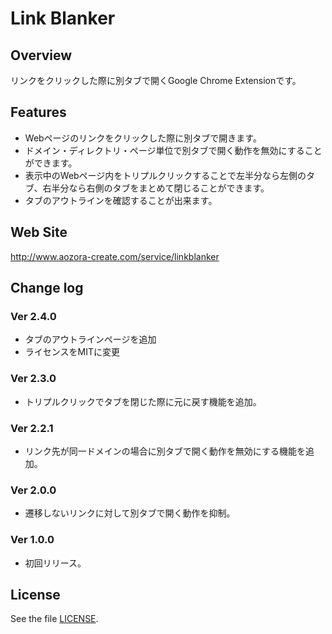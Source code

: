 # Link Blanker

## Overview

リンクをクリックした際に別タブで開くGoogle Chrome Extensionです。

## Features

* Webページのリンクをクリックした際に別タブで開きます。
* ドメイン・ディレクトリ・ページ単位で別タブで開く動作を無効にすることができます。
* 表示中のWebページ内をトリプルクリックすることで左半分なら左側のタブ、右半分なら右側のタブをまとめて閉じることができます。
* タブのアウトラインを確認することが出来ます。

## Web Site

<http://www.aozora-create.com/service/linkblanker>

## Change log

### Ver 2.4.0

* タブのアウトラインページを追加
* ライセンスをMITに変更

### Ver 2.3.0

* トリプルクリックでタブを閉じた際に元に戻す機能を追加。

### Ver 2.2.1

* リンク先が同一ドメインの場合に別タブで開く動作を無効にする機能を追加。

### Ver 2.0.0

* 遷移しないリンクに対して別タブで開く動作を抑制。

### Ver 1.0.0

* 初回リリース。

License
----------
See the file [LICENSE](./LICENSE "LICENSE").
